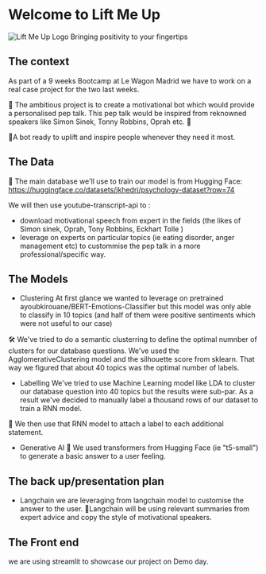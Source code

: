 # Welcome to Lift Me Up

![Lift Me Up Logo](https://github.com/tiphaineoz/Lift_Me_Up/'liftmeup_app/images/Logo_Lift_Me_Up.jpg' )
Bringing positivity to your fingertips

## The context

As part of a 9 weeks Bootcamp at Le Wagon Madrid we have to work on a real case project for the two last weeks. 

🤖 The ambitious project is to create a motivational bot which would provide a personalised pep talk. This pep talk would be inspired from reknowned speakers like Simon Sinek, Tonny Robbins, Oprah etc. 🎉

🌟A bot ready to uplift and inspire people whenever they need it most.

## The Data

🧮 The main database we'll use to train our model is from Hugging Face: https://huggingface.co/datasets/jkhedri/psychology-dataset?row=74

We will then use youtube-transcript-api to :
- download motivational speech from expert in the fields (the likes of Simon sinek, Oprah, Tony Robbins, Eckhart Tolle )
- leverage on experts on particular topics (ie eating disorder, anger management etc) to custommise the pep talk in a more professional/specific way. 

## The Models

-  Clustering
At first glance we wanted to leverage on pretrained ayoubkirouane/BERT-Emotions-Classifier but this model was only able to classify in 10 topics (and half of them were positive sentiments which were not useful to our case)

🛠 We've tried to do a semantic clusterring to define the optimal numnber of clusters for our database questions. We've used the AgglomerativeClustering model and the silhouette score from sklearn. That way we figured that about 40 topics was the optimal number of labels. 

- Labelling
We've tried to use Machine Learning model like LDA to cluster our database question into 40 topics but the results were sub-par. 
As a result we've decided to manually label a thousand rows of our dataset to train a RNN model.

🧠 We then use that RNN model to attach a label to each additional statement.

- Generative AI
💬 We used transformers from Hugging Face (ie "t5-small") to generate a basic answer to a user feeling.

## The back up/presentation plan

- Langchain 
we are leveraging from langchain model to customise the answer to the user. 
💬Langchain will be using relevant summaries from expert advice and copy the style of motivational speakers. 

## The Front end 

we are using streamlit to showcase our project on Demo day.

